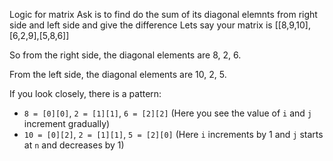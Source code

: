 Logic for matrix
Ask is to find do the sum of its diagonal elemnts from right side and left side and give the difference
Lets say your matrix is [[8,9,10],[6,2,9],[5,8,6]]

So from the right side, the diagonal elements are 8, 2, 6.

From the left side, the diagonal elements are 10, 2, 5.

If you look closely, there is a pattern:
- `8 = [0][0]`, `2 = [1][1]`, `6 = [2][2]` (Here you see the value of `i` and `j` increment gradually)
- `10 = [0][2]`, `2 = [1][1]`, `5 = [2][0]` (Here `i` increments by 1 and `j` starts at `n` and decreases by 1)
  
